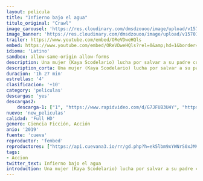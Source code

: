 ```yaml
---
layout: pelicula
title: "Infierno bajo el agua"
titulo_original: "Crawl"
image_carousel: 'https://res.cloudinary.com/dmsdzouoo/image/upload/v1570154814/infierno-min_frghuz.jpg'
image_banner: 'https://res.cloudinary.com/dmsdzouoo/image/upload/v1570154812/GG25P28F3_172654-min_gw1fws.jpg'
trailer: https://www.youtube.com/embed/OReVDweHQls
embed: https://www.youtube.com/embed/OReVDweHQls?rel=0&amp;hd=1&border=0&wmode=opaque&enablejsapi=1&modestbranding=1&controls=1&showinfo=1
idioma: 'Latino'
sandbox: allow-same-origin allow-forms
description: Una mujer (Kaya Scodelario) lucha por salvar a su padre cuando se produce en Florida un huracán de categoria 5. Sin embargo, mientras ambos tratan de huir la tormenta les deja encerrados detro de una casa que se inunda y en la que tendrán que hacer frente a una legión de extraños depredadores.
description_corta: Una mujer (Kaya Scodelario) lucha por salvar a su padre cuando se produce en Florida un huracán de categoria 5. Sin embargo, mientras ambos tratan de huir la tormenta les deja encerrados detro de una casa que se inunda y en la que
duracion: '1h 27 min'
estrellas: '4'
clasificacion: '+10'
category: 'peliculas'
descargas: 'yes'
descargas2:
    descarga-1: ["1", "https://www.rapidvideo.com/d/G7JFUB3U4Y", "https://www.google.com/s2/favicons?domain=openload.co","OpenLoad","https://res.cloudinary.com/imbriitneysam/image/upload/v1541473684/mexico.png", "Latino", "Full HD"]
nuevo: 'new_peliculas'
calidad: 'Full HD'
genero: Ciencia Ficción, Acción
anio: '2019'
fuente: 'cueva'
reproductor: 'fembed'
reproductores: ["https://api.cuevana3.io/rr/gd.php?h=ek5lbm9xYWNrS0xJMVp5b21KREk0dFBLbjVkaHhkRGdrOG1jbnBpUnhhS1Z6V3QwWTdiQ3c3TFBkSjJaejl2WnJhU2hkWlhFanJqVHRHaWxmTlduMXRHU3FadVkyUT09"]
tags:
- Accion
twitter_text: Infierno bajo el agua
introduction: Una mujer (Kaya Scodelario) lucha por salvar a su padre cuando se produce en Florida un huracán de categoria 5. Sin embargo, mientras ambos tratan de huir la tormenta les deja encerrados detro de una casa que se inunda y en la que
---
```



 







